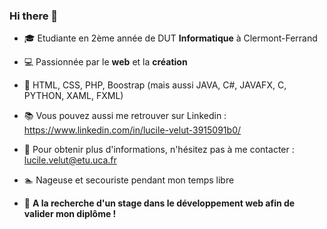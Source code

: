 ### Hi there 👋

<!--
**luvelut/luvelut** is a ✨ _special_ ✨ repository because its `README.md` (this file) appears on your GitHub profile.
-->


* :mortar_board: Etudiante en 2ème année de DUT __Informatique__ à Clermont-Ferrand  
* :computer: Passionnée par le __web__ et la __création__  
* :gem: HTML, CSS, PHP, Boostrap (mais aussi JAVA, C#, JAVAFX, C, PYTHON, XAML, FXML)
* :books: Vous pouvez aussi me retrouver sur Linkedin : https://www.linkedin.com/in/lucile-velut-3915091b0/  
* :email: Pour obtenir plus d'informations, n'hésitez pas à me contacter : lucile.velut@etu.uca.fr  
* :swimmer: Nageuse et secouriste pendant mon temps libre

* :triangular_flag_on_post: __A la recherche d'un stage dans le développement web afin de valider mon diplôme !__ 


